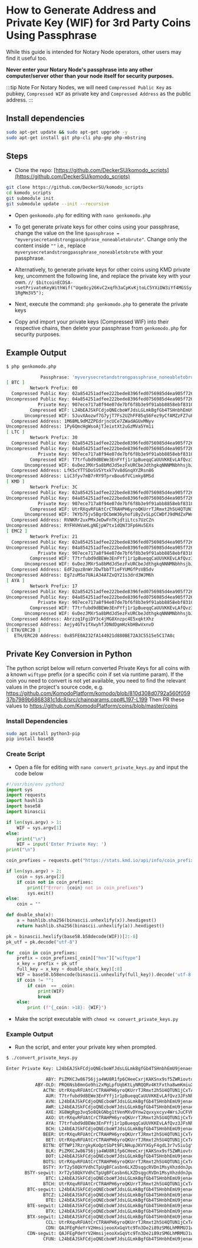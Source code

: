 # How to Generate Address and Private Key (WIF) for 3rd Party Coins Using Passphrase

While this guide is intended for Notary Node operators, other users may find it useful too.

**Never enter your Notary Node's passphrase into any other computer/server other than your node itself for security purposes.**

:::tip Note
For Notary Nodes, we will need `Compressed Public Key` as pubkey, `Compressed WIF` as private key and `Compressed Address` as the public address.
:::


## Install dependencies

```bash
sudo apt-get update && sudo apt-get upgrade -y
sudo apt-get install git php-cli php-gmp php-mbstring
```


## Steps

- Clone the repo: [https://github.com/DeckerSU/komodo_scripts](https://github.com/DeckerSU/komodo_scripts)

```bash
git clone https://github.com/DeckerSU/komodo_scripts
cd komodo_scripts
git submodule init
git submodule update --init --recursive
```

- Open `genkomodo.php` for editing with `nano genkomodo.php`
- To get generate private keys for other coins using your passphrase, change the value on the line `$passphrase = "myverysecretandstrongpassphrase_noneabletobrute"`. Change only the content inside `""` i.e., replace `myverysecretandstrongpassphrase_noneabletobrute` with your passphrase.
- Alternatively, to generate private keys for other coins using KMD private key, uncomment the following line, and replace the private key with your own. `// $bitcoinECDSA->setPrivateKeyWithWif("Uqe8cy26KvC2xqfh3aCpKvKjtoLC5YXiDW3iYf4MGSSy1RgMm3V5");
`

- Next, execute the command: `php genkomodo.php` to generate the private keys

- Copy and import your private keys (Compressed WIF) into their respective chains, then delete your passphrase from `genkomodo.php` for security purposes.

## Example Output

```bash
$ php genkomodo.php

             Passphrase: 'myverysecretandstrongpassphrase_noneabletobrute'
[ BTC ]
         Network Prefix: 00
  Compressed Public Key: 02a854251adfee222bede8396fed0756985d4ea905f72611740867c7a4ad6488c1
Uncompressed Public Key: 04a854251adfee222bede8396fed0756985d4ea905f72611740867c7a4ad6488c1767ae7bed159fca39dc26e2f9de31817bd32e0d6c5a870801bcd81fb7f1c2030
            Private Key: 907ece717a8f94e07de7bf6f8b3e9f91abb8858ebf831072cdbb9016ef53bc5d
         Compressed WIF: L24bEAJSkFCdjoQNEcboWfJdsLGLmkBgfGb4TSHnbhEmU9jenaes
       Uncompressed WIF: 5JuvXAozwf7G7yjT7Fs2UZhFF85qS6Fez9yCfAMZzFZ7uPJvWtC
  Compressed Address: 1M68ML9dMZZPEdrjncUCe7ZWadAGUxMNyv
Uncompressed Address: 1Py6QmcHgWsoAjTJeixtXt2uGzMVa5Ym1i
[ LTC ]
         Network Prefix: 30
  Compressed Public Key: 02a854251adfee222bede8396fed0756985d4ea905f72611740867c7a4ad6488c1
Uncompressed Public Key: 04a854251adfee222bede8396fed0756985d4ea905f72611740867c7a4ad6488c1767ae7bed159fca39dc26e2f9de31817bd32e0d6c5a870801bcd81fb7f1c2030
            Private Key: 907ece717a8f94e07de7bf6f8b3e9f91abb8858ebf831072cdbb9016ef53bc5d
         Compressed WIF: T7trfubd9dBEWe3EnFYfj1r1pBueqqCaUUVKKEvLAfQvz3JFsNhs
       Uncompressed WIF: 6vDezJMXr5a8bMdJd5ezFxURCbeJdthgkqNNNMNbhhsjbJoAQhU
  Compressed Address: LfK5cYTTSDoSVSYtxkTVv8dGnqXYZRsn86
Uncompressed Address: LiC3fyv7mB7rRY9TprxBou6fVCimky8MSd
[ KMD ]
         Network Prefix: 3C
  Compressed Public Key: 02a854251adfee222bede8396fed0756985d4ea905f72611740867c7a4ad6488c1
Uncompressed Public Key: 04a854251adfee222bede8396fed0756985d4ea905f72611740867c7a4ad6488c1767ae7bed159fca39dc26e2f9de31817bd32e0d6c5a870801bcd81fb7f1c2030
            Private Key: 907ece717a8f94e07de7bf6f8b3e9f91abb8858ebf831072cdbb9016ef53bc5d
         Compressed WIF: UtrRXqvRFUAtCrCTRAHPH6yroQKUrrTJRmxt2h5U4QTUN1jCxTAh
       Uncompressed WIF: 7KYb75jv5BgrDCbmW36yhofiBy2vSLpCCWDfJ9dMdZxPWnKicJh
  Compressed Address: RVNKRr2uxPMxJeDwFnTKjdtiLtcs7UzCZn
Uncompressed Address: RYFHVHVaHLgNEjpW7tx1dQN73Fp6Hu5EXs
[ EMC2 ]
         Network Prefix: 21
  Compressed Public Key: 02a854251adfee222bede8396fed0756985d4ea905f72611740867c7a4ad6488c1
Uncompressed Public Key: 04a854251adfee222bede8396fed0756985d4ea905f72611740867c7a4ad6488c1767ae7bed159fca39dc26e2f9de31817bd32e0d6c5a870801bcd81fb7f1c2030
            Private Key: 907ece717a8f94e07de7bf6f8b3e9f91abb8858ebf831072cdbb9016ef53bc5d
         Compressed WIF: T7trfubd9dBEWe3EnFYfj1r1pBueqqCaUUVKKEvLAfQvz3JFsNhs
       Uncompressed WIF: 6vDezJMXr5a8bMdJd5ezFxURCbeJdthgkqNNNMNbhhsjbJoAQhU
  Compressed Address: EdF2quz8nWrJDwTbbTTieFYUMGfPsVB5dv
Uncompressed Address: Eg7zuMSo7UAiA34ATZxQY21s3drd3WJM6h
[ AYA ]
         Network Prefix: 17
  Compressed Public Key: 02a854251adfee222bede8396fed0756985d4ea905f72611740867c7a4ad6488c1
Uncompressed Public Key: 04a854251adfee222bede8396fed0756985d4ea905f72611740867c7a4ad6488c1767ae7bed159fca39dc26e2f9de31817bd32e0d6c5a870801bcd81fb7f1c2030
            Private Key: 907ece717a8f94e07de7bf6f8b3e9f91abb8858ebf831072cdbb9016ef53bc5d
         Compressed WIF: T7trfubd9dBEWe3EnFYfj1r1pBueqqCaUUVKKEvLAfQvz3JFsNhs
       Uncompressed WIF: 6vDezJMXr5a8bMdJd5ezFxURCbeJdthgkqNNNMNbhhsjbJoAQhU
  Compressed Address: Abrzzq1FgiDY3c4jMG8Xnzpc4E5xqktXhz
Uncompressed Address: Aejy4GTv1fXwyhfJDNdDgmHzkbHBwVxnvD
[ ETH/ERC20 ]
   ETH/ERC20 Address: 0x85FE0A232fA144921d880BE72A3C5515e5C17A8c
```

## Private Key Conversion in Python

The python script below will return converted Private Keys for all coins with a known `wiftype` prefix (or a specific coin if set via runtime param).
If the coin you need to convert is not yet available, you need to find the relevant values in the project's source code, e.g. https://github.com/KomodoPlatform/komodo/blob/810d308d0792a560f05937b7989b6868381c1dc8/src/chainparams.cpp#L197-L199
Then PR these values to https://github.com/KomodoPlatform/coins/blob/master/coins


### Install Dependencies
```bash
sudo apt install python3-pip
pip install base58
```

### Create Script

- Open a file for editing with `nano convert_private_keys.py` and input the code below

```python
#!/usr/bin/env python3
import sys
import requests
import hashlib
import base58
import binascii

if len(sys.argv) > 1:
    WIF = sys.argv[1]
else:
    print("\n")
    WIF = input('Enter Private Key: ')
print("\n")

coin_prefixes = requests.get("https://stats.kmd.io/api/info/coin_prefixes/").json()["results"]

if len(sys.argv) > 2:
    coin = sys.argv[2]
    if coin not in coin_prefixes:
        print(f"Error: {coin} not in coin_prefixes")
        sys.exit()
else:
    coin = ""

def double_sha(x):
    a = hashlib.sha256(binascii.unhexlify(x)).hexdigest()
    return hashlib.sha256(binascii.unhexlify(a)).hexdigest()

pk = binascii.hexlify(base58.b58decode(WIF))[2:-8]
pk_utf = pk.decode("utf-8")

for _coin in coin_prefixes:
    prefix = coin_prefixes[_coin]["hex"]["wiftype"]
    x_key = prefix + pk_utf
    full_key = x_key + double_sha(x_key)[:8]
    WIF = base58.b58encode(binascii.unhexlify(full_key)).decode('utf-8')
    if coin != "":
        if coin  == _coin:
            print(WIF)
            break
    else:
        print (f"{_coin: >18}: {WIF}")
```

- Make the script executable with `chmod +x convert_private_keys.py`

### Example Output

- Run the script, and enter your private key when prompted.

```bash
$ ./convert_private_keys.py

Enter Private Key: L24bEAJSkFCdjoQNEcboWfJdsLGLmkBgfGb4TSHnbhEmU9jenaes

               ABY: PiZMXCJw86756jja4WU8R1fp6CHeeCxrjKAKSnx9sf5ZWRiovtdY
           ABY-OLD: PRQ6Nsb8mnGo9hi2xMgLpfUqbKtLyNRQQRv4KtFxtha8wmKmiuXz
              ACTN: UtrRXqvRFUAtCrCTRAHPH6yroQKUrrTJRmxt2h5U4QTUN1jCxTAh
               AUR: T7trfubd9dBEWe3EnFYfj1r1pBueqqCaUUVKKEvLAfQvz3JFsNhs
               AVN: L24bEAJSkFCdjoQNEcboWfJdsLGLmkBgfGb4TSHnbhEmU9jenaes
               AWR: L24bEAJSkFCdjoQNEcboWfJdsLGLmkBgfGb4TSHnbhEmU9jenaes
               AXE: XG8WgRgp3vq5o8QkGNbg1tVenMXvDYnw2qvxyxcyv4WrsJuCFVK7
               AXO: UtrRXqvRFUAtCrCTRAHPH6yroQKUrrTJRmxt2h5U4QTUN1jCxTAh
               AYA: T7trfubd9dBEWe3EnFYfj1r1pBueqqCaUUVKKEvLAfQvz3JFsNhs
               BCH: L24bEAJSkFCdjoQNEcboWfJdsLGLmkBgfGb4TSHnbhEmU9jenaes
              BEER: UtrRXqvRFUAtCrCTRAHPH6yroQKUrrTJRmxt2h5U4QTUN1jCxTAh
               BET: UtrRXqvRFUAtCrCTRAHPH6yroQKUrrTJRmxt2h5U4QTUN1jCxTAh
              BITN: QTTWP17RzrgkyKoQptSbPt9FLNHupJKVYXGyF4gdL3r7v5iu1gYn
               BLK: PiZMXCJw86756jja4WU8R1fp6CHeeCxrjKAKSnx9sf5ZWRiovtdY
               BOT: L24bEAJSkFCdjoQNEcboWfJdsLGLmkBgfGb4TSHnbhEmU9jenaes
              BOTS: UtrRXqvRFUAtCrCTRAHPH6yroQKUrrTJRmxt2h5U4QTUN1jCxTAh
              BSTY: XrT2y58QkYVdhCTpUgBFCasbn6LXZDsqgcRVDn1MsyXhzddnJpw9
       BSTY-segwit: XrT2y58QkYVdhCTpUgBFCasbn6LXZDsqgcRVDn1MsyXhzddnJpw9
               BTC: L24bEAJSkFCdjoQNEcboWfJdsLGLmkBgfGb4TSHnbhEmU9jenaes
              BTCH: UtrRXqvRFUAtCrCTRAHPH6yroQKUrrTJRmxt2h5U4QTUN1jCxTAh
        BTC-segwit: L24bEAJSkFCdjoQNEcboWfJdsLGLmkBgfGb4TSHnbhEmU9jenaes
              BTCZ: L24bEAJSkFCdjoQNEcboWfJdsLGLmkBgfGb4TSHnbhEmU9jenaes
               BTE: L24bEAJSkFCdjoQNEcboWfJdsLGLmkBgfGb4TSHnbhEmU9jenaes
        BTE-segwit: L24bEAJSkFCdjoQNEcboWfJdsLGLmkBgfGb4TSHnbhEmU9jenaes
               BTX: L24bEAJSkFCdjoQNEcboWfJdsLGLmkBgfGb4TSHnbhEmU9jenaes
        BTX-segwit: L24bEAJSkFCdjoQNEcboWfJdsLGLmkBgfGb4TSHnbhEmU9jenaes
               CCL: UtrRXqvRFUAtCrCTRAHPH6yroQKUrrTJRmxt2h5U4QTUN1jCxTAh
               CDN: QAJFEgPdeYrV2HmsijeooXxGqVtc9Tn3De2i89zSM6LhMRMUJ1wy
        CDN-segwit: QAJFEgPdeYrV2HmsijeooXxGqVtc9Tn3De2i89zSM6LhMRMUJ1wy
              CFUN: L24bEAJSkFCdjoQNEcboWfJdsLGLmkBgfGb4TSHnbhEmU9jenaes
```


